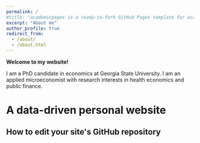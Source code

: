 ```yaml
---
permalink: /
#title: "academicpages is a ready-to-fork GitHub Pages template for academic personal websites"
excerpt: "About me"
author_profile: true
redirect_from: 
  - /about/
  - /about.html
---
```


**Welcome to my website!**

I am a PhD candidate in economics at Georgia State University.  I am an applied microeconomist with research interests in health economics and public finance. 

A data-driven personal website
======

How to edit your site's GitHub repository
------

